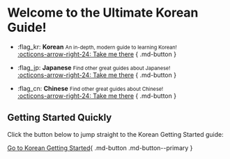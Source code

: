 # Welcome to the Ultimate Korean Guide!

<div class="grid cards" markdown>  

-   :flag_kr: **Korean**
    <small>An in-depth, modern guide to learning Korean!</small><br>
    [:octicons-arrow-right-24: Take me there](korean.md)
    { .md-button }

-   :flag_jp: **Japanese**
    <small>Find other great guides about Japanese!</small><br>
    [:octicons-arrow-right-24: Take me there](japanese.md)
    { .md-button }

-   :flag_cn: **Chinese**
    <small>Find other great guides about Chinese!</small> <br>
    [:octicons-arrow-right-24: Take me there](chinese.md)
    { .md-button }

</div>

## Getting Started Quickly

Click the button below to jump straight to the Korean Getting Started guide:

[Go to Korean Getting Started](korean.md){ .md-button .md-button--primary }
